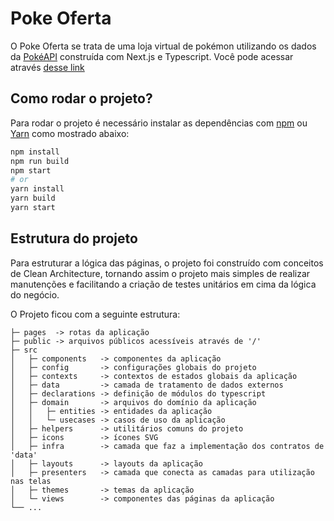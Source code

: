 # Poke Oferta

O Poke Oferta se trata de uma loja virtual de pokémon utilizando os dados da [PokéAPI](https://pokeapi.co/) construída com Next.js e Typescript. Você pode acessar através [desse link](http://poke-oferta.vercel.app/)

## Como rodar o projeto?

Para rodar o projeto é necessário instalar as dependências com [npm](https://docs.npmjs.com/cli/init) ou [Yarn](https://yarnpkg.com/lang/en/docs/cli/create/) como mostrado abaixo:

```bash
npm install
npm run build
npm start
# or
yarn install
yarn build
yarn start
```

## Estrutura do projeto

Para estruturar a lógica das páginas, o projeto foi construído com conceitos de Clean Architecture, tornando assim o projeto mais simples de realizar manutenções e facilitando a criação de testes unitários em cima da lógica do negócio.

O Projeto ficou com a seguinte estrutura:

    ├─ pages  -> rotas da aplicação 
    ├─ public -> arquivos públicos acessíveis através de '/'
    ├─ src
    │   ├─ components   -> componentes da aplicação
    │   ├─ config       -> configurações globais do projeto
    │   ├─ contexts     -> contextos de estados globais da aplicação
    │   ├─ data         -> camada de tratamento de dados externos
    │   ├─ declarations -> definição de módulos do typescript
    │   ├─ domain       -> arquivos do domínio da aplicação 
    │   │   ├─ entities -> entidades da aplicação
    │   │   └─ usecases -> casos de uso da aplicação               
    │   ├─ helpers      -> utilitários comuns do projeto
    │   ├─ icons        -> ícones SVG
    │   ├─ infra        -> camada que faz a implementação dos contratos de 'data'
    │   ├─ layouts      -> layouts da aplicação
    │   ├─ presenters   -> camada que conecta as camadas para utilização nas telas
    │   ├─ themes       -> temas da aplicação
    │   └─ views        -> componentes das páginas da aplicação
    └── ...